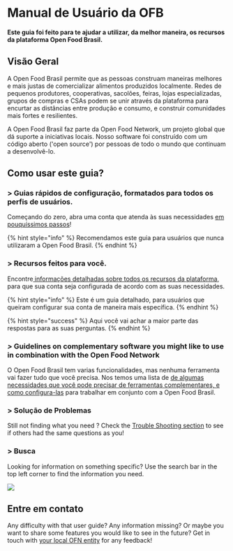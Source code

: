 # Manual de Usuário da OFB

**Este guia foi feito para te ajudar a utilizar, da melhor maneira, os recursos da plataforma Open Food Brasil.** 

## Visão Geral

A Open Food Brasil permite que as pessoas construam maneiras melhores e mais justas de comercializar alimentos produzidos localmente. Redes de pequenos produtores, cooperativas, sacolões, feiras, lojas especializadas, grupos de compras e CSAs podem se unir através da plataforma para encurtar as distâncias entre produção e consumo, e construir comunidades mais fortes e resilientes. 

A Open Food Brasil faz parte da Open Food Network, um projeto global que dá suporte a iniciativas locais. Nosso software foi construído com um código aberto \('open source'\) por pessoas de todo o mundo que continuam a desenvolvê-lo. 

## Como usar este guia?

### &gt; Guias rápidos de configuração, formatados para todos os perfis de usuários.

Começando do zero, abra uma conta que atenda às suas necessidades [em pouquíssimos passos](https://app.gitbook.com/@ofn-brasil/s/guide-ofn/~/drafts/-M1agwj8wgQ-HECDEnOf/your-quick-start-on-ofn-given-who-you-are)!

{% hint style="info" %}
Recomendamos este guia para usuários que nunca utilizaram a Open Food Brasil.
{% endhint %}

### &gt; Recursos feitos para você.

Encontre[ informações detalhadas sobre todos os recursos da plataforma](https://app.gitbook.com/@ofn-brasil/s/guide-ofn/~/drafts/-M1agwj8wgQ-HECDEnOf/basic-features), para que sua conta seja configurada de acordo com as suas necessidades.

{% hint style="info" %}
Este é um guia detalhado, para usuários que queiram configurar sua conta de maneira mais específica.
{% endhint %}

{% hint style="success" %}
Aqui você vai achar a maior parte das respostas para as suas perguntas.
{% endhint %}

### _&gt;_ Guidelines on complementary software you might like to use in combination with the Open Food Network

O Open Food Brasil tem varias funcionalidades, mas nenhuma ferramenta vai fazer tudo que você precisa. Nos temos uma lista de [de algumas necessidades que você pode precisar de ferramentas complementares, e como configura-las](complementary-tools-software/) para trabalhar em conjunto com a Open Food Brasil.

### &gt; Solução de Problemas

Still not finding what you need ? Check the [Trouble Shooting section](trouble-shooting.md) to see if others had the same questions as you!

### &gt; Busca

Looking for information on something specific? Use the search bar in the top left corner to find the information you need.

![](.gitbook/assets/capture-du-2019-09-26-00-49-08.png)

## Entre em contato

Any difficulty with that user guide? Any information missing? Or maybe you want to share some features you would like to see in the future? Get in touch with [your local OFN entity]() for any feedback!

